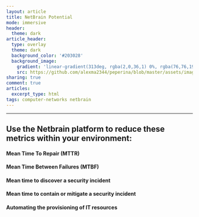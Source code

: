 ```yaml
---
layout: article
title: NetBrain Potential
mode: immersive
header:
  theme: dark
article_header:
  type: overlay
  theme: dark
  background_color: '#203028'
  background_image:
    gradient: 'linear-gradient(313deg, rgba(2,0,36,1) 0%, rgba(76,76,194,1) 47%, rgba(0,212,255,1) 100%)'
    src: https://github.com/alexma2344/peperina/blob/master/assets/images/radiohead.jpg?raw=true"
sharing: true
comment: true
articles:
  excerpt_type: html
tags: computer-networks netbrain
---
```


<!--more-->

---

## Use the Netbrain platform to reduce these metrics within your environment:

#### Mean Time To Repair (MTTR)

#### Mean Time Between Failures (MTBF)

#### Mean time to discover a security incident

#### Mean time to contain or mitigate a security incident

#### Automating the provisioning of IT resources
